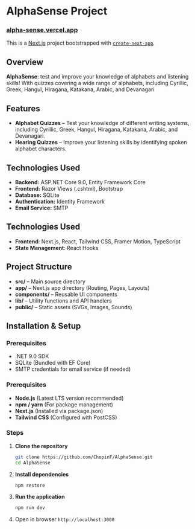 # AlphaSense Project

### [alpha-sense.vercel.app](https://alpha-sense.vercel.app/)
This is a [Next.js](https://nextjs.org) project bootstrapped with [`create-next-app`](https://nextjs.org/docs/app/api-reference/cli/create-next-app).

## Overview
**AlphaSense**: test and improve your knowledge of alphabets and listening skills! With quizzes covering a wide range of alphabets, including Cyrillic, Greek, Hangul, Hiragana, Katakana, Arabic, and Devanagari

## Features
- **Alphabet Quizzes** – Test your knowledge of different writing systems, including Cyrillic, Greek, Hangul, Hiragana, Katakana, Arabic, and Devanagari.
- **Hearing Quizzes** – Improve your listening skills by identifying spoken alphabet characters.

## Technologies Used
- **Backend:** ASP.NET Core 9.0, Entity Framework Core
- **Frontend:** Razor Views (.cshtml), Bootstrap
- **Database:** SQLite
- **Authentication:** Identity Framework
- **Email Service:** SMTP
## Technologies Used

- **Frontend**: Next.js, React, Tailwind CSS, Framer Motion, TypeScript
- **State Management**: React Hooks

## Project Structure
- **src/** – Main source directory
- **app/** – Next.js app directory (Routing, Pages, Layouts)
- **components/** – Reusable UI components
- **lib/** – Utility functions and API handlers
- **public/** – Static assets (SVGs, Images, Sounds)

## Installation & Setup

### Prerequisites
- .NET 9.0 SDK
- SQLite (Bundled with EF Core)
- SMTP credentials for email service (if needed)

### Prerequisites
- **Node.js** (Latest LTS version recommended)
- **npm / yarn** (For package management)
- **Next.js** (Installed via package.json)
- **Tailwind CSS** (Configured with PostCSS)

### Steps
1. **Clone the repository**
   ```sh
   git clone https://github.com/ChopinF/AlphaSense.git
   cd AlphaSense
   ```
2. **Install dependencies**
    ```sh
    npm restore
    ```
3. **Run the application**
    ```sh
    npm run dev
    ```
4. Open in browser
    ```http://localhost:3000```
